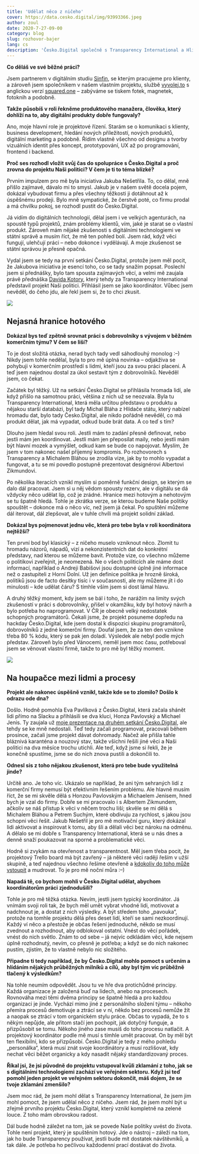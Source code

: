```yaml
---
title: 'Udělat něco z ničeho'
cover: https://data.cesko.digital/img/93993366.jpeg
author: zoul
date: 2020-7-27-09-00
category: blog
slug: rozhovor-bajer
lang: cs
description: 'Česko.Digital společně s Transparency International a Hlídačem státu před několika týdny spustili novou generaci projektu Naši politici, databáze ověřených informací o českých politicích. O projektu už jsme si povídali s Transparency International, následuje rozhovor s koordinátorem projektu Tomášem Bajerem.'
---
```


**Co děláš ve své běžné práci?**

Jsem partnerem v digitálním studiu [Sinfin](https://sinfin.digital), se kterým pracujeme pro klienty, a zároveň jsem společníkem v našem vlastním projektu, službě [vyvolej.to](https://www.vyvolej.to) s anglickou verzí [squared.one](https://www.squared.one) – zabýváme se tiskem fotek, magnetek, fotoknih a podobně.

**Takže působíš v roli řekněme produktového manažera, člověka, který dohlíží na to, aby digitální produkty dobře fungovaly?**

Ano, moje hlavní role je projektové řízení. Starám se o komunikaci s klienty, business development, hledání nových příležitostí, nových produktů, digitální marketing a podobně. Řídím vlastně všechno od designu a tvorby vizuálních identit přes koncept, prototypování, UX až po programování, frontend i backend.

**Proč ses rozhodl vložit svůj čas do spolupráce s Česko.Digital a proč zrovna do projektu Naši politici? V čem je ti to téma blízké?**

Prvním impulzem pro mě byla iniciativa Jakuba Nešetřila. To, co dělal, mně přišlo zajímavé, dávalo mi to smysl. Jakub je v našem světě docela pojem, dokázal vybudovat firmu a přes všechny těžkosti ji dotáhnout až k úspěšnému prodeji. Bylo mně sympatické, že čerstvě poté, co firmu prodal a má chvilku pokoj, se rozhodl pustit do Česko.Digital.

Já vidím do digitálních technologií, dělal jsem i ve velkých agenturách, na spoustě typů projektů, znám problémy klientů, vím, jaké je starat se o vlastní produkt. Zároveň mám nějaké zkušenosti s digitálními technologiemi ve státní správě a musím říct, že mě ten pohled bolí. Jsem rád, když věci fungují, ulehčují práci – nebo dokonce i vydělávají. A moje zkušenost se státní správou je přesně opačná.

Vydal jsem se tedy na první setkání Česko.Digital, protože jsem měl pocit, že Jakubova iniciativa je esencí toho, co se tady snažím popsat. Poslechl jsem si přednášky, bylo tam spousta zajímavých věcí, a velmi mě zaujala právě přednáška [Davida Kotory](https://slideslive.com/38916335/nasipoliticicz), který tehdy za Transparency International představil projekt Naši politici. Přihlásil jsem se jako koordinátor. Vůbec jsem nevěděl, do čeho jdu, ale řekl jsem si, že to chci zkusit.

![](https://data.cesko.digital/img/86657bbb.jpg)

## Nejasná hranice hotového

**Dokázal bys teď zpětně srovnat práci s dobrovolníky s vývojem v běžném komerčním týmu? V čem se liší?**

To je dost složitá otázka, nerad bych tady vedl sáhodlouhý monolog :–) Nikdy jsem tohle nedělal, byla to pro mě úplná novinka – odjakživa se pohybuji v komerčním prostředí s lidmi, kteří jsou za svou práci placeni. A teď jsem najednou dostal za úkol sestavit tým z dobrovolníků. Nevěděl jsem, co čekat.

Začátek byl těžký. Už na setkání Česko.Digital se přihlásila hromada lidí, ale když přišlo na samotnou práci, většina z nich už se neozvala. Byla tu Transparency International, která měla určitou představu o produktu a nějakou starší databázi, byl tady Michal Bláha z Hlídače státu, který nabízel hromadu dat, bylo tady Česko.Digital, ale nikdo pořádně nevěděl, co má produkt dělat, jak má vypadat, odkud bude brát data. A co teď s tím?

Dlouho jsem hledal svou roli. Jestli mám to zadání přesně definovat, nebo jestli mám jen koordinovat. Jestli mám jen přeposílat maily, nebo jestli mám být hlavní mozek a vymýšlet, odkud kam se bude co napojovat. Myslím, že jsem v tom nakonec našel příjemný kompromis. Po rozhovorech s Transparency a Michalem Bláhou se zrodila vize, jak by to mohlo vypadat a fungovat, a tu se mi povedlo postupně prezentovat designérovi Albertovi Zikmundovi.

Po několika iteracích vznikl myslím si poměrně funkční design, se kterým se dalo dál pracovat. Jsem si u něj vědom spousty rezerv, ale v digitálu se dá vždycky něco udělat líp, což je zrádné. Hranice mezi hotovým a nehotovým se tu špatně hledá. Tohle je zkrátka verze, se kterou budeme Naše politiky spouštět – dokonce má o něco víc, než jsem já čekal. Po spuštění můžeme dál iterovat, dál zlepšovat, ale v tuhle chvíli má projekt solidní základ.

**Dokázal bys pojmenovat jednu věc, která pro tebe byla v roli koordinátora nejtěžší?**

Ten první bod byl klasický – z ničeho muselo vzniknout něco. Zlomit tu hromadu názorů, nápadů, vizí a nekonzistentních dat do konkrétní představy, nad kterou se můžeme bavit. Protože vize, co všechno můžeme o politikovi zveřejnit, je neomezená. Ne o všech politicích ale máme dost informací, například o Andreji Babišovi jsou dostupné úplně jiné informace než o zastupiteli z Horní Dolní. Už jen definice politika je hrozně široká, politiků jsou de facto desítky tisíc i v současnosti, ale my můžeme jít i do minulosti – kde udělat čáru? S tímhle vším jsem si dost lámal hlavu.

A druhý těžký moment, kdy jsem se bál i toho, že narážím na limity svých zkušeností v práci s dobrovolníky, přišel v okamžiku, kdy byl hotový návrh a bylo potřeba ho naprogramovat. V ČR je obecně velký nedostatek schopných programátorů. Čekali jsme, že projekt posuneme dopředu na hackday Česko.Digital, kde jsem dostal k dispozici skupinu programátorů, dobrovolníků z jedné komerční firmy. Doufal jsem, že za ten den vznikne třeba 80 % kódu, který se pak jen doladí. Výsledek ale nebyl podle mých představ. Zároveň bylo před Vánocemi, neměl jsem moc času, potřeboval jsem se věnovat vlastní firmě, takže to pro mě byl těžký moment.

![](https://data.cesko.digital/img/364626fa.jpg)

## Na houpačce mezi lidmi a procesy

**Projekt ale nakonec úspěšně vznikl, takže kde se to zlomilo? Došlo k odrazu ode dna?**

Došlo. Hodně pomohla Eva Pavlíková z Česko.Digital, která začala shánět lidi přímo na Slacku a přihlásili se dva kluci, Honza Pavlovský a Michael Jenis. Ty zaujala už [moje prezentace na druhém setkání Česko.Digital](https://slideslive.com/38919491/meetup-2-nasipoliticicz), ale tehdy se ke mně nedostali. Teď tedy začali programovat, pracovali během prosince, začali jsme projekt dávat dohromady. Načež ale přišla tahle bláznivá karanténa a nouzový stav, takže všichni řešili jiné věci a Naši politici na dva měsíce trochu utichli. Ale teď, když jsme si řekli, že je konečně spustíme, jsme se do nich znova pustili a dokončili to.

**Odnesl sis z toho nějakou zkušenost, která pro tebe bude využitelná jinde?**

Určitě ano. Je toho víc. Ukázalo se například, že ani tým sehraných lidí z komerční firmy nemusí být efektivním řešením problému. Ale hlavně musím říct, že se mi skvěle dělá s Honzou Pavlovským a Michaelem Jenisem, hned bych je vzal do firmy. Dobře se mi pracovalo i s Albertem Zikmundem, ačkoliv se náš přístup k věci v něčem trochu liší; skvěle se mi dělá s Michalem Bláhou a Petrem Suchým, které obdivuju za rychlost, s jakou jsou schopni věci řešit. Jakub Nešetřil je pro mě motivační guru, který dokázal lidi aktivovat a inspirovat k tomu, aby šli a dělali věci bez nároku na odměnu. A dělalo se mi dobře s Transparency International, která se u nás dnes a denně snaží poukazovat na sporné a problematické věci.

Hodně si zvykám na otevřenost a transparentnost. Měl jsem třeba pocit, že projektový Trello board má být zavřený – já některé věci raději řeším v užší skupině, a teď najednou všechno řešíme otevřeně a [kdokoliv do toho může vstoupit](https://trello.com/b/gJA4Y6Ml/naši-politici) a mudrovat. To je pro mě noční můra :–)

**Napadá tě, co bychom mohli v Česko.Digital udělat, abychom koordinátorům práci zjednodušili?**

Tohle je pro mě těžká otázka. Nevím, jestli jsem typický koordinátor. Já vnímám svoji roli tak, že bych měl umět vybrat vhodné lidi, motivovat a nadchnout je, a dostat z nich výsledky. A být středem toho „pavouka“, protože na tomhle projektu dělá přes deset lidí, kteří se sami nezkoordinují. Každý ví něco a přestože je občas řešení jednoduché, někdo se musí zvednout a rozhodnout, aby odblokoval ostatní. Vnést do věcí pořádek, vnést do nich světlo. Znám to od sebe – já nejvíc odkládám věci, kde nejsem úplně rozhodnutý, nevím, co přesně je potřeba; a když se do nich nakonec pustím, zjistím, že to vlastně nebylo nic složitého.

**Připadne ti tedy například, že by Česko.Digital mohlo pomoct s určením a hlídáním nějakých průběžných milníků a cílů, aby byl tým víc průběžně tlačený k výsledkům?**

Na tohle neumím odpovědět. Jsou tu ve hře dva protichůdné principy. Každá organizace je založená buď na lidech, anebo na procesech. Rovnováha mezi těmi dvěma principy se špatně hledá a pro každou organizaci je jinde. Vychází mimo jiné z personálního složení týmu – někoho přemíra procesů demotivuje a ztrácí se v ní, někdo bez procesů nemůže žít a naopak se ztrácí v tom organickém stylu práce. Občas to vypadá, že to s někým nepůjde, ale přitom stačí jen pochopit, jak dotyčný funguje, a přizpůsobit se tomu. Někoho jiného zase musíš do toho procesu natlačit. A projektový koordinátor podle mě musí s tímhle umět pracovat. On by měl být ten flexibilní, kdo se přizpůsobí. Česko.Digital je tedy z mého pohledu „personálka“, která musí znát svoje koordinátory a musí rozlišovat, kdy nechat věci běžet organicky a kdy nasadit nějaký standardizovaný proces.

**Říkal jsi, že jsi původně do projektu vstupoval kvůli zklamání z toho, jak se s digitálními technologiemi zachází ve veřejném sektoru. Když jsi teď pomohl jeden projekt ve veřejném sektoru dokončit, máš dojem, že se tvoje zklamání zmenšilo?**

Jsem moc rád, že jsem mohl dělat s Transparency International, že jsem jim mohl pomoct, že jsem udělal něco z ničeho. Jsem rád, že jsem mohl být u zřejmě prvního projektu Česko.Digital, který vznikl kompletně na zelené louce. Z toho mám obrovskou radost.

Dál bude hodně záležet na tom, jak se povede Naše politiky uvést do života. Tohle není projekt, který je spuštěním hotový. Jde o nástroj – záleží na tom, jak ho bude Transparency používat, jestli bude mít dostatek návštěvníků, a tak dále. Je potřeba ho pečlivou každodenní prací dostávat do života.
